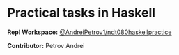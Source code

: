 # Practical tasks in Haskell
<b>Repl Workspace:</b> <a href="https://replit.com/@AndreiPetrov1/ndt080haskellpractice" target="_blank">@AndreiPetrov1/ndt080haskellpractice</a>

<b>Contributor:</b> Petrov Andrei
